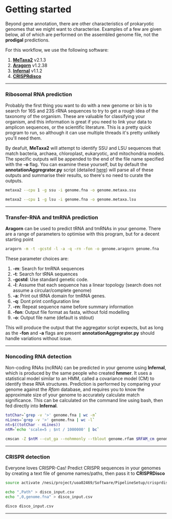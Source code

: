 # Getting started

Beyond gene annotation, there are other characteristics of prokaryotic genomes that we might want to characterise. Examples of a few are given below, all of which are performed on the assembled genome file, not the **prodigal** predictions.

For this workflow, we use the following software:

1. [**MeTaxa2**](https://microbiology.se/software/metaxa2/) v2.1.3
1. [**Aragorn**](https://github.com/TheSEED/aragorn) v1.2.38
1. [**Infernal**](http://eddylab.org/infernal/) v1.1.2
1. [**CRISPRdisco**](https://github.com/CRISPRlab/CRISPRdisco)

----

### Ribosomal RNA prediction

Probably the first thing you want to do with a new genome or bin is to search for 16S and 23S rRNA sequences to try to get a rough idea of the taxonomy of the organism. These are valuable for classifying your organism, and this information is great if you need to link your data to amplicon sequences, or the scientific literature. This is a pretty quick program to run, so although it can use multiple threads it's pretty unlikely you'll need them.

By deafult, **MeTaxa2** will attempt to identify SSU and LSU sequences that match bacteria, archaea, chloroplast, eukaryotic, and mitochondria models. The specific outputs will be appended to the end of the file name specified with the **-o** flag. You can examine these yourself, but by default the **annotationAggregrator.py** script (detailed [here](https://github.com/GenomicsAotearoa/environmental_metagenomics/blob/master/metagenomic_annotation/3.aggregation.md)) will parse all of these outputs and summarise their results, so there's no need to curate the outputs.

```bash
metaxa2 --cpu 1 -g ssu -i genome.fna -o genome.metaxa.ssu

metaxa2 --cpu 1 -g lsu -i genome.fna -o genome.metaxa.lsu
```

----

### Transfer-RNA and tmRNA prediction

**Aragorn** can be used to predict tRNA and tmRNAs in your genome. There are a range of parameters to optimise with this program, but for a decent starting point

```bash
aragorn -m -t -gcstd -l -a -q -rn -fon -o genome.aragorn genome.fna
```

These parameter choices are:

1. **-m**: Search for tmRNA sequences
1. **-t**: Search for tRNA sequences
1. **-gcstd**: Use standard genetic code.
1. **-l**: Assume that each sequence has a linear topology (search does not assume a circular/complete genome)
1. **-a**: Print out tRNA domain for tmRNA genes.
1. **-q**: Dont print configuration line
1. **-rn**: Repeat sequence name before summary information
1. **-fon**: Output file format as fasta, without fold modelling
1. **-o**: Output file name (default is stdout)

This will produce the output that the aggregator script expects, but as long as the **-fon** and **-a** flags are present **annotationAggregrator.py** should handle variations without issue.

----

###  Noncoding RNA detection

Non-coding RNAs (ncRNA) can be predicted in your genome using **Infernal**, which is produced by the same people who created **hmmer**. It uses a statistical model similar to an HMM, called a covariance model (CM) to identify these RNA structures. Prediction is performed by comparing your genome against the *Rfam* database, and requires you to know the approximate size of your genome to accurately calculate match significance. This can be calculated on the command line using bash, then fed directly into **Infernal**.

```bash
totChar=`grep -v '>' genome.fna | wc -m`
nLines=`grep -v '>' genome.fna | wc -l`
nt=$((totChar - nLines))
ntM=`echo 'scale=5 ; $nt / 1000000' | bc`

cmscan -Z $ntM --cut_ga --nohmmonly --tblout genome.rfam $RFAM_cm genome.fna
```

----

### CRISPR detection

Everyone loves CRISPR-Cas! Predict CRISPR sequences in your genomes by creating a text file of genome names/paths, then pass it to **CRISPRDisco**

```bash
source activate /nesi/project/uoa02469/Software/PipelineSetup/crisprdisco_env

echo ",Path" > disco_input.csv
echo ",0,genome.fna" > disco_input.csv

disco disco_input.csv
```

----